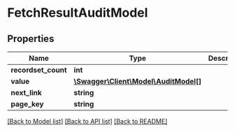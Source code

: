 # FetchResultAuditModel

## Properties
Name | Type | Description | Notes
------------ | ------------- | ------------- | -------------
**recordset_count** | **int** |  | [optional] 
**value** | [**\Swagger\Client\Model\AuditModel[]**](AuditModel.md) |  | [optional] 
**next_link** | **string** |  | [optional] 
**page_key** | **string** |  | [optional] 

[[Back to Model list]](../README.md#documentation-for-models) [[Back to API list]](../README.md#documentation-for-api-endpoints) [[Back to README]](../README.md)


